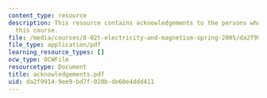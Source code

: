 ```yaml
---
content_type: resource
description: This resource contains acknowledgements to the persons who helped build
  this course.
file: /media/courses/8-02t-electricity-and-magnetism-spring-2005/da2f99149ee9bd7f020bde60e4ddd411_acknowledgements.pdf
file_type: application/pdf
learning_resource_types: []
ocw_type: OCWFile
resourcetype: Document
title: acknowledgements.pdf
uid: da2f9914-9ee9-bd7f-020b-de60e4ddd411
---
```

